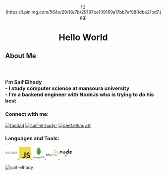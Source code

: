 <div align="center">
![](https://i.pinimg.com/564x/29/18/7b/29187be109169a17bb7ef980dbe21bd7.jpg)
</div>

<h1 align="center">Hello World</h1>

<h2 align="left">About Me</h2>

###

<br clear="both">

<h3 align="left">I'm Saif Elhady<br>- I study computer science at mansoura university<br>-  I'm a backend engineer with NodeJs who is trying to do his best</h3>

###

<h3 align="left">Connect with me:</h3>
<p align="left">
<a href="https://twitter.com/tos3ad" target="blank"><img align="center" src="https://raw.githubusercontent.com/rahuldkjain/github-profile-readme-generator/master/src/images/icons/Social/twitter.svg" alt="tos3ad" height="30" width="40" /></a>
<a href="https://linkedin.com/in/saif-el-hady-" target="blank"><img align="center" src="https://raw.githubusercontent.com/rahuldkjain/github-profile-readme-generator/master/src/images/icons/Social/linked-in-alt.svg" alt="saif-el-hady-" height="30" width="40" /></a>
<a href="https://fb.com/seef.elhady.9" target="blank"><img align="center" src="https://raw.githubusercontent.com/rahuldkjain/github-profile-readme-generator/master/src/images/icons/Social/facebook.svg" alt="seef.elhady.9" height="30" width="40" /></a>
</p>

<h3 align="left">Languages and Tools:</h3>
<p align="left"> <a href="https://expressjs.com" target="_blank" rel="noreferrer"> <img src="https://raw.githubusercontent.com/devicons/devicon/master/icons/express/express-original-wordmark.svg" alt="express" width="40" height="40"/> </a> <a href="https://developer.mozilla.org/en-US/docs/Web/JavaScript" target="_blank" rel="noreferrer"> <img src="https://raw.githubusercontent.com/devicons/devicon/master/icons/javascript/javascript-original.svg" alt="javascript" width="40" height="40"/> </a> <a href="https://www.mongodb.com/" target="_blank" rel="noreferrer"> <img src="https://raw.githubusercontent.com/devicons/devicon/master/icons/mongodb/mongodb-original-wordmark.svg" alt="mongodb" width="40" height="40"/> </a> <a href="https://www.mysql.com/" target="_blank" rel="noreferrer"> <img src="https://raw.githubusercontent.com/devicons/devicon/master/icons/mysql/mysql-original-wordmark.svg" alt="mysql" width="40" height="40"/> </a> <a href="https://nodejs.org" target="_blank" rel="noreferrer"> <img src="https://raw.githubusercontent.com/devicons/devicon/master/icons/nodejs/nodejs-original-wordmark.svg" alt="nodejs" width="40" height="40"/> </a> </p>

<p><img align="center" src="https://github-readme-stats.vercel.app/api/top-langs?username=saif-elhady&show_icons=true&locale=en&layout=compact" alt="saif-elhady" /></p>

